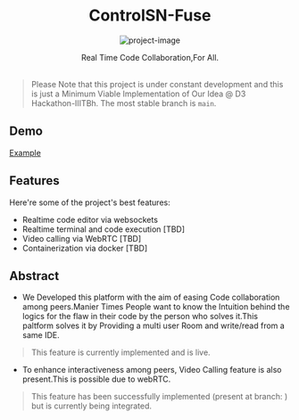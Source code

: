 <!-- # Fuse

A realtime IDE for developers to code in realtime in a common codespace.

## Abstract
- Code snippets provide solutions but the approach lacks, they are static. Realtime collaborative coding allows users to learn each others thoughtprocess as they manipulate the same code parallely while communicating.
- Pulling multiple source codes or applications having high resource demand might be burdenenig on systems with low capabilty. A web app that can spin up a container replicating the owner's environment allows everyone to run and analyse the code irrespective of resource constraints.

## Planned

### Features

- Realtime code editor via websockets
- Realtime terminal and code execution
- Video calling via WebRTC
- Containerization via docker

### Working
- To create a room the user provides environment details in the web app interface and adds code directory.
- The source code and environment details are sent via http to the server as a request to create a room.
- The node server analyses environment details to uniquely write a Dockerfile to create the env and copy the source code to create a user-environment image and then a container.
- The room is a multicontainer app with first, the user-environment and second, a app-service container which also spins parallely.
- The app-service is responsible for forwarding writes from the clients to the user-environment and emit changes made inside the environment to the clients. It also handles the signalling of webRTC to create a peer connection. -->

<h1 align="center" id="title">ControlSN-Fuse</h1>

<p align="center"><img src="https://socialify.git.ci/ControlSN/Fuse/image?description=1&amp;font=Source%20Code%20Pro&amp;language=1&amp;name=1&amp;owner=1&amp;stargazers=1&amp;theme=Dark" alt="project-image"></p>

<center id="description">Real Time Code Collaboration,For All.</center>
<br/>

> Please Note that this project is under constant development and this is just a Minimum Viable Implementation of Our Idea @ D3 Hackathon-IIITBh.
The most stable branch is `main`.

<h2>Demo</h2>

[Example](https://drive.google.com/file/d/1WxCm7rWebMuG5-sEH36QkvrX_v6Jzj0c/view)
  
<h2>Features</h2>

Here're some of the project's best features:

*   Realtime code editor via websockets
*   Realtime terminal and code execution \[TBD\]
*   Video calling via WebRTC \[TBD\]
*   Containerization via docker \[TBD\]

<h2>Abstract</h2>

 - We Developed this platform with the aim of easing Code collaboration among peers.Manier Times People want to know the Intuition behind the logics for the flaw in their code by the person who solves it.This paltform solves it by Providing a multi user Room and write/read from a same IDE.

 > This feature is currently implemented and is live.

 - To enhance interactiveness among peers, Video Calling feature is also present.This is possible due to webRTC.

 > This feature has been successfully implemented (present at branch: ) but is currently being integrated. 

